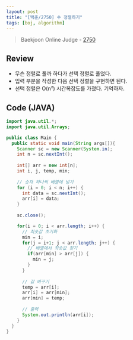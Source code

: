 ```yaml
---
layout: post
title: "[백준/2750] 수 정렬하기"
tags: [boj, algorithm]
---
```

> Baekjoon Online Judge - [2750](https://www.acmicpc.net/problem/2750)

## Review
* 무슨 정렬로 풀까 하다가 선택 정렬로 풀었다.
* 입력 부분을 작성한 다음 선택 정렬을 구현하면 된다.
* 선택 정렬은 O(n²) 시간복잡도를 가졌다. 기억하자.

## Code (JAVA)
```java
import java.util.*;
import java.util.Arrays;

public class Main {
  public static void main(String args[]){
    Scanner sc = new Scanner(System.in);
    int n = sc.nextInt();
	  
    int[] arr = new int[n];
    int i, j, temp, min;
	  
    // 숫자 하나씩 배열에 넣기
    for (i = 0; i < n; i++) {
      int data = sc.nextInt();
      arr[i] = data;
    }
	  
    sc.close();

    for(i = 0; i < arr.length; i++) {
      // 최솟값 초기화
      min = i;
      for(j = i+1; j < arr.length; j++) {
        // 배열에서 최솟값 찾기
        if(arr[min] > arr[j]) {
          min = j;
        }
      }
	    
      // 값 바꾸기
      temp = arr[i];
      arr[i] = arr[min];
      arr[min] = temp;
	    
      // 출력
      System.out.println(arr[i]);
    }
  }
}
```